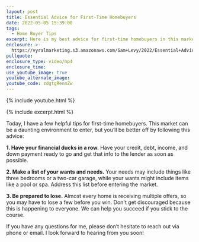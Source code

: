 ```yaml
---
layout: post
title: Essential Advice for First-Time Homebuyers
date: 2022-05-05 15:39:00
tags:
  - Home Buyer Tips
excerpt: Here is my best advice for first-time homebuyers in this market.
enclosure: >-
  https://vyralmarketing.s3.amazonaws.com/Sam+Levy/2022/Essential+Advice+for+First-Time+Homebuyers+(1).mp4
pullquote:
enclosure_type: video/mp4
enclosure_time:
use_youtube_image: true
youtube_alternate_image:
youtube_code: zdgtgRenmZw
---
```

{% include youtube.html %}

{% include excerpt.html %}

Today, I have a few helpful tips for first-time homebuyers. This market can be a daunting environment to enter, but you’ll be better off by following this advice:

**1\. Have your financial ducks in a row.** Have your credit, debt, income, and down payment ready to go and get that info to the lender as soon as possible.

**2\. Make a list of your wants and needs.** Your needs may include things like three bedrooms or a two-car garage, while your wants might include items like a pool or spa. Address this list before entering the market.

**3\. Be prepared to lose.** Almost every home is receiving multiple offers, so you may have to lose a few before you win. Don't get discouraged because this is happening to everyone. We can help you succeed if you stick to the course.

If you have any questions for me, please don’t hesitate to reach out via phone or email. I look forward to hearing from you soon\!

